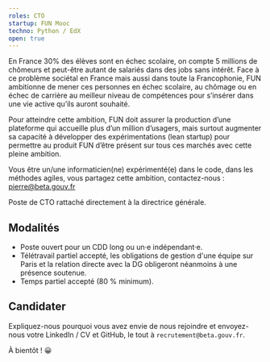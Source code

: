 ```yaml
---
roles: CTO
startup: FUN Mooc
techno: Python / EdX
open: true
---
```


En France 30% des élèves sont en échec scolaire, on compte 5 millions de chômeurs et peut-être autant de salariés dans des jobs sans intérêt. Face à ce problème sociétal en France mais aussi dans toute la Francophonie, FUN ambitionne de mener ces personnes en échec scolaire, au chômage ou en échec de carrière au meilleur niveau de compétences pour s’insérer dans une vie active qu’ils auront souhaité.

<!--more-->

Pour atteindre cette ambition, FUN doit assurer la production d’une plateforme qui accueille plus d’un million d’usagers, mais surtout augmenter sa capacité à développer des expérimentations (lean startup) pour permettre au produit FUN d’être présent sur tous ces marchés avec cette pleine ambition.

Vous être un/une informaticien(ne) expérimenté(e) dans le code, dans les méthodes agiles, vous partagez cette ambition, contactez-nous : pierre@beta.gouv.fr

Poste de CTO rattaché directement à la directrice générale.

## Modalités

- Poste ouvert pour un CDD long ou un·e indépendant·e.
- Télétravail partiel accepté, les obligations de gestion d'une équipe sur Paris et la relation directe avec la DG obligeront néanmoins à une présence soutenue.
- Temps partiel accepté (80 % minimum).

## Candidater

Expliquez-nous pourquoi vous avez envie de nous rejoindre et envoyez-nous votre LinkedIn / CV et GitHub, le tout à `recrutement@beta.gouv.fr`.

À bientôt ! 😀
